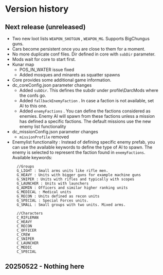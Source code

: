 

# Version history

## Next release (unreleased)
* Two new loot lists ```WEAPON_SHOTGUN``` , ```WEAPON_MG```. Supports BigChungus guns.
* Cars become persistent once you are close to them for a moment.
* No more duplicate conf files. Dir defined in core with ```subDir``` parameter.
* Mods wait for core to start first.
* Kunar map
  * POS_IN_WATER issue fixed
  * Added mosques and minarets as squatter spawns
* Core provides some additional game information.
* dc_coreConfig.json parameter changes
  * Added ```subDir```. This defines the subdir under profile\DarcMods where the confs go.
  * Added ```fallbackEnemyFaction``` . In case a faction is not available, set AI to this one.
  * Added ```enemyFactions``` . You can define the factions considered as enemies. Enemy AI will spawn from these factions unless a mission has defined a specific factions. The default missions use the new enemy list functionality
* dc_missionConfig.json parameter changes
  * ```missionProfile``` removed
* Enemylist functionality : Instead of defining specific enemy prefab, you can use the available keywords to define the type of AI to spawn. The enemy is selected to represent the faction found in ```enemyFactions```. Available keywords:
  ```
	//Groups
	G_LIGHT : Small arms units like rifle men.
	G_HEAVY : Units with bigger guns for example machine guns
	G_SNIPER : Units with rifles and typically with scopes
	G_LAUNCHER : Units with launchers
	G_ADMIN : Officers and similar higher ranking units
	G_MEDICAL : Medical units
	G_RECON : Units defined as recon units
	G_SPECIAL : Special Forces units.
	G_SMALL	: Small groups with two units. Mixed arms.

	//Characters
	C_RIFLEMAN
	C_HEAVY
	C_RECON
	C_OFFICER
	C_CREW
	C_SNIPER
	C_LAUNCHER
	C_MEDIC
	C_SPECIAL
  ```
  
## 20250522 - Nothing here
